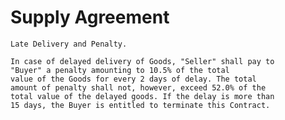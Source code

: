 Supply Agreement
====

``` <clause src="ap://minilatedeliveryandpenalty-payment@0.4.0#fb960d02f929b32b0ea4488cbd8b3b145a95ebcd7567665bf09853c3e3a5be1d" clauseid="db208494-ef61-44b9-96c6-81a9c8bbea03"/>
Late Delivery and Penalty.

In case of delayed delivery of Goods, "Seller" shall pay to
"Buyer" a penalty amounting to 10.5% of the total
value of the Goods for every 2 days of delay. The total
amount of penalty shall not, however, exceed 52.0% of the
total value of the delayed goods. If the delay is more than
15 days, the Buyer is entitled to terminate this Contract.
```
